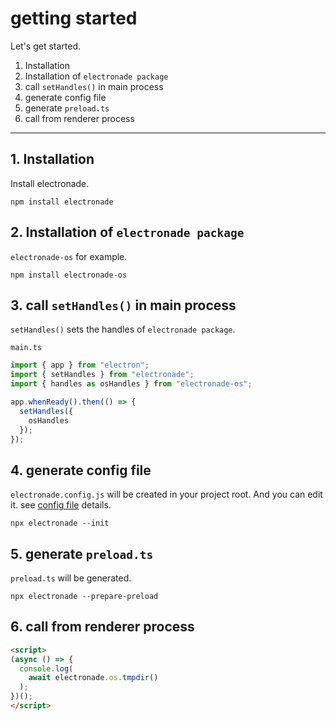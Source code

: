 # getting started

Let's get started.
1. Installation
1. Installation of `electronade package`
1. call `setHandles()` in main process
1. generate config file
1. generate `preload.ts`
1. call from renderer process

***

## 1. Installation
Install electronade.

``` shell
npm install electronade
```
## 2. Installation of `electronade package`

`electronade-os` for example.

``` shell
npm install electronade-os
```

## 3. call `setHandles()` in main process

`setHandles()` sets the handles of `electronade package`.

`main.ts`

``` typescript
import { app } from "electron";
import { setHandles } from "electronade";
import { handles as osHandles } from "electronade-os";

app.whenReady().then(() => {
  setHandles({
    osHandles
  });
});
```

## 4. generate config file

`electronade.config.js` will be created in your project root.
And you can edit it. see [config file](./config_file.md) details.

``` shell
npx electronade --init
```

## 5. generate `preload.ts`

`preload.ts` will be generated.

``` shell
npx electronade --prepare-preload
```

## 6. call from renderer process

``` html
<script>
(async () => {
  console.log(
    await electronade.os.tmpdir()
  );
})();
</script>
```
